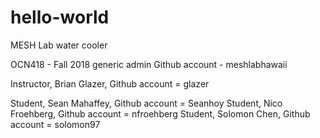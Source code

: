 # hello-world
MESH Lab water cooler

OCN418 - Fall 2018
generic admin Github account - meshlabhawaii

Instructor, Brian Glazer, Github account = glazer

Student, Sean Mahaffey, Github account = Seanhoy
Student, Nico Froehberg, Github account = nfroehberg
Student, Solomon Chen, Github account = solomon97





